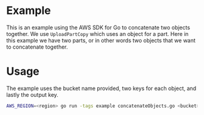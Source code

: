 # Example

This is an example using the AWS SDK for Go to concatenate two objects together.
We use `UploadPartCopy` which uses an object for a part. Here in this example we have two parts, or in other words
two objects that we want to concatenate together.


# Usage

The example uses the bucket name provided, two keys for each object, and lastly the output key.

```sh
AWS_REGION=<region> go run -tags example concatenateObjects.go <bucket> <key for object 1> <key for object 2> <key for output>
```
